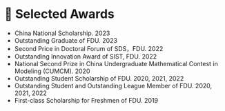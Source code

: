 
# 📖 Selected Awards
-	China National Scholarship. 2023
-	Outstanding Graduate of FDU. 2023
-	Second Price in Doctoral Forum of SDS，FDU. 2022
-	Outstanding Innovation Award of SIST, FDU. 2022
-   National Second Prize in China Undergraduate Mathematical Contest in Modeling (CUMCM). 2020
-	Outstanding Student Scholarship of FDU. 2020, 2021, 2022
-	Outstanding Student and Outstanding League Member of FDU. 2020, 2021, 2022
-   First-class Scholarship for Freshmen of FDU. 2019